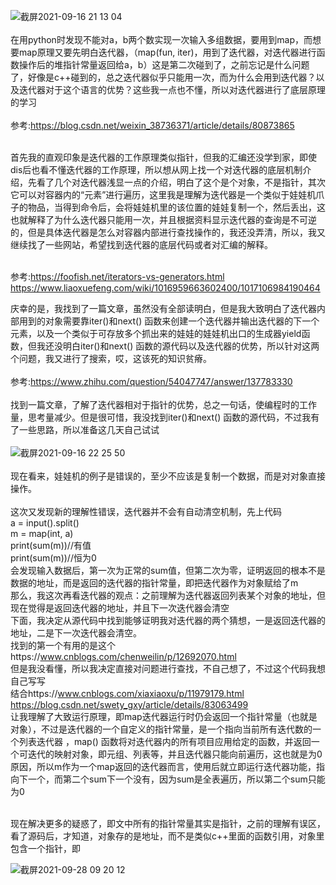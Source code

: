   
  ![截屏2021-09-16 21 13 04](https://user-images.githubusercontent.com/74129445/133618489-c29adefe-9447-49df-b51e-2b6cab8ce102.png)</br></br>
在用python时发现不能对a，b两个数实现一次输入多组数据，要用到map，而想要map原理又要先明白迭代器，（map(fun, iter)，用到了迭代器，对迭代器进行函数操作后的堆指针常量返回给a，b）这是第二次碰到了，之前忘记是什么问题了，好像是c++碰到的，总之迭代器似乎只能用一次，而为什么会用到迭代器？以及迭代器对于这个语言的优势？这些我一点也不懂，所以对迭代器进行了底层原理的学习</br></br>
  参考:https://blog.csdn.net/weixin_38736371/article/details/80873865</br></br>

  首先我的直观印象是迭代器的工作原理类似指针，但我的汇编还没学到家，即使dis后也看不懂迭代器的工作原理，所以想从网上找一个对迭代器的底层机制介绍，先看了几个对迭代器浅显一点的介绍，明白了这个是个对象，不是指针，其次它可以对容器内的“元素”进行遍历，这里我是理解为迭代器是一个类似于娃娃机爪子的物品，当得到命令后，会将娃娃机里的该位置的娃娃复制一个，然后丢出，这也就解释了为什么迭代器只能用一次，并且根据资料显示迭代器的查询是不可逆的，但是具体迭代器是怎么对容器内部进行查找操作的，我还没弄清，所以，我又继续找了一些网站，希望找到迭代器的底层代码或者对汇编的解释。</br></br>
  
  参考:https://foofish.net/iterators-vs-generators.html</br>
  https://www.liaoxuefeng.com/wiki/1016959663602400/1017106984190464</br>
  
  庆幸的是，我找到了一篇文章，虽然没有全部读明白，但是我大致明白了迭代器内部用到的对象需要靠iter()和next() 函数来创建一个迭代器并输出迭代器的下一个元素，以及一个类似于可存放多个抓出来的娃娃的娃娃机出口的生成器yield函数，但我还没明白iter()和next() 函数的源代码以及迭代器的优势，所以针对这两个问题，我又进行了搜索，哎，这该死的知识贫瘠。</br></br>
  参考:https://www.zhihu.com/question/54047747/answer/137783330</br></br>
  找到一篇文章，了解了迭代器相对于指针的优势，总之一句话，使编程时的工作量，思考量减少。但是很可惜，我没找到iter()和next() 函数的源代码，不过我有了一些思路，所以准备这几天自己试试</br></br>
  ![截屏2021-09-16 22 25 50](https://user-images.githubusercontent.com/74129445/133630063-0d561a34-5d59-481c-ade7-53fad045f12b.png)</br></br>
现在看来，娃娃机的例子是错误的，至少不应该是复制一个数据，而是对对象直接操作。</br></br>
这次又发现新的理解性错误，迭代器并不会有自动清空机制，先上代码</br>
a = input().split()</br>
m = map(int, a)</br>
print(sum(m))//有值</br>
print(sum(m))//恒为0</br>
会发现输入数据后，第一次为正常的sum值，但第二次为零，证明返回的根本不是数据的地址，而是返回的迭代器的指针常量，即把迭代器作为对象赋给了m</br>
那么，我这次再看迭代器的观点：之前理解为迭代器返回列表某个对象的地址，但现在觉得是返回迭代器的地址，并且下一次迭代器会清空</br>
下面，我决定从源代码中找到能够证明我对迭代器的两个猜想，一是返回迭代器的地址，二是下一次迭代器会清空。　</br>
找到的第一个有用的是这个https://www.cnblogs.com/chenweilin/p/12692070.html</br>
但是我没看懂，所以我决定直接对问题进行查找，不自己想了，不过这个代码我想自己写写</br>
结合https://www.cnblogs.com/xiaxiaoxu/p/11979179.html</br>
https://blog.csdn.net/swety_gxy/article/details/83063499</br>
让我理解了大致运行原理，即map迭代器运行时仍会返回一个指针常量（也就是对象），不过是迭代器的一个自定义的指针常量，是一个指向当前所有迭代数的一个列表迭代器
，map() 函数将对迭代器内的所有项目应用给定的函数，并返回一个可迭代的映射对象，即元组、列表等，并且迭代器只能向前遍历，这也就是为0原因，所以m作为一个map返回的迭代器而言，使用后就立即运行迭代器功能，指向下一个，而第二个sum下一个没有，因为sum是全表遍历，所以第二个sum只能为0</br></br>


现在解决更多的疑惑了，即文中所有的指针常量其实是指针，之前的理解有误区，看了源码后，才知道，对象存的是地址，而不是类似c++里面的函数引用，对象里包含一个指针，即</br>



![截屏2021-09-28 09 20 12](https://user-images.githubusercontent.com/74129445/135007258-74fc5245-0e73-44e2-8b49-cd42f8f8d30c.png)</br>

